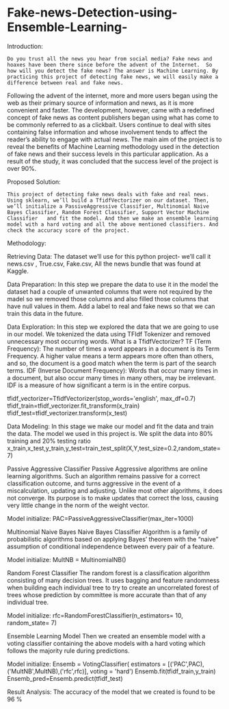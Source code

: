 # Fake-news-Detection-using-Ensemble-Learning-
Introduction:

	Do you trust all the news you hear from social media? Fake news and hoaxes have been there since before the advent of the Internet.  So how will you detect the fake news? The answer is Machine Learning. By practicing this project of detecting fake news, we will easily make a difference between real and fake news.
Following the advent of the internet, more and more users began using the web as their primary source of information and news, as it is more convenient and faster. The development, however, came with a redefined concept of fake news as content publishers began using what has come to be commonly referred to as a clickbait. Users continue to deal with sites containing false information and whose involvement tends to affect the reader’s ability to engage with actual news. The main aim of the project is to reveal the benefits of Machine Learning methodology used in the detection of fake news and their success levels in this particular application. As a result of the study, it was concluded that the success level of the project is over 90%.

Proposed Solution:

	This project of detecting fake news deals with fake and real news. Using sklearn, we’ll build a TfidfVectorizer on our dataset. Then, we’ll initialize a PassiveAggressive Classifier, Multinomial Naive Bayes Classifier, Random Forest Classifier, Support Vector Machine Classifier   and fit the model. And then we make an ensemble learning model with a hard voting and all the above mentioned classifiers. And check the accuracy score of the project.

Methodology:

Retrieving Data: The dataset we’ll use for this python project- we’ll call it news.csv , True.csv, Fake.csv, All the news bundle that was found at Kaggle.

Data Preparation: In this step we prepare the data to use it in the model the dataset had a couple of unwanted columns that were not required by the madel so we removed those columns and also filled those columns that have null values in them. Add a label to real and fake news so that we can train this data in the future.

Data Exploration: In this step we explored the data that we are going to use in our model. We tokenized the data using TFIdf Tokenizer and removed unnecessary most occurring words.
What is a TfidfVectorizer?
TF (Term Frequency): The number of times a word appears in a document is its Term Frequency. A higher value means a term appears more often than others, and so, the document is a good match when the term is part of the search terms.
IDF (Inverse Document Frequency): Words that occur many times in a document, but also occur many times in many others, may be irrelevant. IDF is a measure of how significant a term is in the entire corpus.

tfidf_vectorizer=TfidfVectorizer(stop_words='english', max_df=0.7)
tfidf_train=tfidf_vectorizer.fit_transform(x_train) 
tfidf_test=tfidf_vectorizer.transform(x_test)


Data Modeling: In this stage we make our model and fit the data and train the data. The model we used in this project is.
We split the data into 80% training and 20% testing ratio
x_train,x_test,y_train,y_test=train_test_split(X,Y,test_size=0.2,random_state=7)

Passive Aggressive Classifier
		Passive Aggressive algorithms are online learning algorithms. Such an algorithm remains passive for a correct classification outcome, and turns aggressive in the event of a miscalculation, updating and adjusting. Unlike most other algorithms, it does not converge. Its purpose is to make updates that correct the loss, causing very little change in the norm of the weight vector.

Model initialize:
PAC=PassiveAggressiveClassifier(max_iter=1000)

Multinomial Naive Bayes
		Naive Bayes Classifier Algorithm is a family of probabilistic algorithms based on applying Bayes’ theorem with the “naive” assumption of conditional independence between every pair of a feature.

Model initialize:
MultNB = MultinomialNB()

Random Forest Classifier
		The random forest is a classification algorithm consisting of many decision trees. It uses bagging and feature randomness when building each individual tree to try to create an uncorrelated forest of trees whose prediction by committee is more accurate than that of any individual tree.

Model initialize:
rfc=RandomForestClassifier(n_estimators= 10, random_state= 7)

Ensemble Learning Model
Then we created an ensemble model with a voting classifier containing the above models with a hard voting which follows the majority rule during predictions.

Model initialize:
Ensemb = VotingClassifier( estimators = [('PAC',PAC),('MultNB',MultNB),('rfc',rfc)], voting = 'hard')
    Ensemb.fit(tfidf_train,y_train)
    Ensemb_pred=Ensemb.predict(tfidf_test)


Result Analysis:
The accuracy of the model that we created is found to be 96 %
